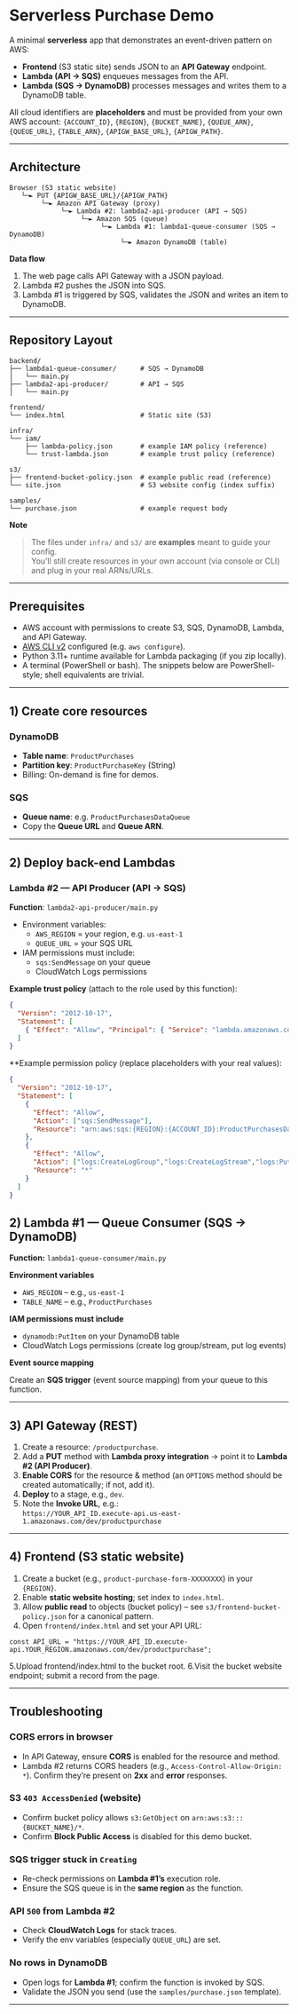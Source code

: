 # Serverless Purchase Demo

A minimal **serverless** app that demonstrates an event-driven pattern on AWS:

- **Frontend** (S3 static site) sends JSON to an **API Gateway** endpoint.
- **Lambda (API → SQS)** enqueues messages from the API.
- **Lambda (SQS → DynamoDB)** processes messages and writes them to a DynamoDB table.

All cloud identifiers are **placeholders** and must be provided from your own AWS account:
`{ACCOUNT_ID}`, `{REGION}`, `{BUCKET_NAME}`, `{QUEUE_ARN}`, `{QUEUE_URL}`, `{TABLE_ARN}`, `{APIGW_BASE_URL}`, `{APIGW_PATH}`.

---

## Architecture

```text
Browser (S3 static website)
   └─► PUT {APIGW_BASE_URL}/{APIGW_PATH}
        └─► Amazon API Gateway (proxy)
             └─► Lambda #2: lambda2-api-producer (API → SQS)
                  └─► Amazon SQS (queue)
                       └─► Lambda #1: lambda1-queue-consumer (SQS → DynamoDB)
                            └─► Amazon DynamoDB (table)
```

**Data flow**  
1. The web page calls API Gateway with a JSON payload.  
2. Lambda #2 pushes the JSON into SQS.  
3. Lambda #1 is triggered by SQS, validates the JSON and writes an item to DynamoDB.

---

## Repository Layout

```text
backend/
├── lambda1-queue-consumer/      # SQS → DynamoDB
│   └── main.py
├── lambda2-api-producer/        # API → SQS
│   └── main.py

frontend/
└── index.html                   # Static site (S3)

infra/
└── iam/
    ├── lambda-policy.json       # example IAM policy (reference)
    └── trust-lambda.json        # example trust policy (reference)

s3/
├── frontend-bucket-policy.json  # example public read (reference)
└── site.json                    # S3 website config (index suffix)

samples/
└── purchase.json                # example request body
```

**Note**  
> The files under `infra/` and `s3/` are **examples** meant to guide your config.  
> You’ll still create resources in your own account (via console or CLI) and plug in your real ARNs/URLs.

---

## Prerequisites

- AWS account with permissions to create S3, SQS, DynamoDB, Lambda, and API Gateway.
- [AWS CLI v2](https://docs.aws.amazon.com/cli/latest/userguide/getting-started-install.html) configured (e.g. `aws configure`).
- Python 3.11+ runtime available for Lambda packaging (if you zip locally).
- A terminal (PowerShell or bash). The snippets below are PowerShell-style; shell equivalents are trivial.

---

## 1) Create core resources

### DynamoDB
- **Table name**: `ProductPurchases`
- **Partition key**: `ProductPurchaseKey` (String)
- Billing: On-demand is fine for demos.

### SQS
- **Queue name**: e.g. `ProductPurchasesDataQueue`
- Copy the **Queue URL** and **Queue ARN**.

---

## 2) Deploy back-end Lambdas

### Lambda #2 — API Producer (API → SQS)
**Function**: `lambda2-api-producer/main.py`
- Environment variables:
  - `AWS_REGION` = your region, e.g. `us-east-1`
  - `QUEUE_URL` = your SQS URL
- IAM permissions must include:
  - `sqs:SendMessage` on your queue
  - CloudWatch Logs permissions

**Example trust policy** (attach to the role used by this function):
```json
{
  "Version": "2012-10-17",
  "Statement": [
    { "Effect": "Allow", "Principal": { "Service": "lambda.amazonaws.com" }, "Action": "sts:AssumeRole" }
  ]
}
```

**Example permission policy (replace placeholders with your real values):
```json
{
  "Version": "2012-10-17",
  "Statement": [
    {
      "Effect": "Allow",
      "Action": ["sqs:SendMessage"],
      "Resource": "arn:aws:sqs:{REGION}:{ACCOUNT_ID}:ProductPurchasesDataQueue"
    },
    {
      "Effect": "Allow",
      "Action": ["logs:CreateLogGroup","logs:CreateLogStream","logs:PutLogEvents"],
      "Resource": "*"
    }
  ]
}
```

## 2) Lambda #1 — Queue Consumer (SQS → DynamoDB)

**Function:** `lambda1-queue-consumer/main.py`

**Environment variables**

- `AWS_REGION` – e.g., `us-east-1`
- `TABLE_NAME` – e.g., `ProductPurchases`

**IAM permissions must include**

- `dynamodb:PutItem` on your DynamoDB table
- CloudWatch Logs permissions (create log group/stream, put log events)

**Event source mapping**

Create an **SQS trigger** (event source mapping) from your queue to this function.

---

## 3) API Gateway (REST)

1. Create a resource: `/productpurchase`.
2. Add a **PUT** method with **Lambda proxy integration** → point it to **Lambda #2 (API Producer)**.
3. **Enable CORS** for the resource & method (an `OPTIONS` method should be created automatically; if not, add it).
4. **Deploy** to a stage, e.g., `dev`.
5. Note the **Invoke URL**, e.g.:  
   `https://YOUR_API_ID.execute-api.us-east-1.amazonaws.com/dev/productpurchase`

---

## 4) Frontend (S3 static website)

1. Create a bucket (e.g., `product-purchase-form-XXXXXXXX`) in your `{REGION}`.
2. Enable **static website hosting**; set index to `index.html`.
3. Allow **public read** to objects (bucket policy) – see `s3/frontend-bucket-policy.json` for a canonical pattern.
4. Open `frontend/index.html` and set your API URL:
```
const API_URL = "https://YOUR_API_ID.execute-api.YOUR_REGION.amazonaws.com/dev/productpurchase";
```
5.Upload frontend/index.html to the bucket root.
6.Visit the bucket website endpoint; submit a record from the page.

---
## Troubleshooting

### CORS errors in browser
- In API Gateway, ensure **CORS** is enabled for the resource and method.
- Lambda #2 returns CORS headers (e.g., `Access-Control-Allow-Origin: *`). Confirm they’re present on **2xx** and **error** responses.

### S3 `403 AccessDenied` (website)
- Confirm bucket policy allows `s3:GetObject` on `arn:aws:s3:::{BUCKET_NAME}/*`.
- Confirm **Block Public Access** is disabled for this demo bucket.

### SQS trigger stuck in `Creating`
- Re-check permissions on **Lambda #1’s** execution role.
- Ensure the SQS queue is in the **same region** as the function.

### API `500` from Lambda #2
- Check **CloudWatch Logs** for stack traces.
- Verify the env variables (especially `QUEUE_URL`) are set.

### No rows in DynamoDB
- Open logs for **Lambda #1**; confirm the function is invoked by SQS.
- Validate the JSON you send (use the `samples/purchase.json` template).
---











